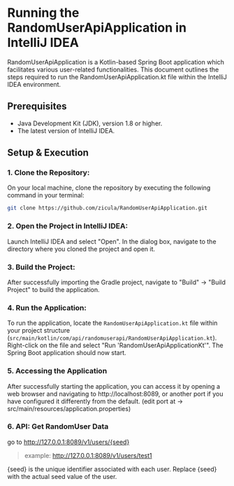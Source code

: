 # Running the RandomUserApiApplication in IntelliJ IDEA

RandomUserApiApplication is a Kotlin-based Spring Boot application which facilitates various user-related functionalities. This document outlines the steps required to run the RandomUserApiApplication.kt file within the IntelliJ IDEA environment.

## Prerequisites
- Java Development Kit (JDK), version 1.8 or higher.
- The latest version of IntelliJ IDEA.

## Setup & Execution

### 1. Clone the Repository:

On your local machine, clone the repository by executing the following command in your terminal:

```bash
git clone https://github.com/zicula/RandomUserApiApplication.git
```

### 2. Open the Project in IntelliJ IDEA:

Launch IntelliJ IDEA and select "Open". In the dialog box, navigate to the directory where you cloned the project and open it.

### 3. Build the Project:

After successfully importing the Gradle project, navigate to "Build" -> "Build Project" to build the application.

### 4. Run the Application:

To run the application, locate the `RandomUserApiApplication.kt` file within your project structure (`src/main/kotlin/com/api/randomuserapi/RandomUserApiApplication.kt`). Right-click on the file and select "Run 'RandomUserApiApplicationKt'". The Spring Boot application should now start.

### 5. Accessing the Application

After successfully starting the application, you can access it by opening a web browser and navigating to http://localhost:8089, or another port if you have configured it differently from the default. (edit port at -> src/main/resources/application.properties)

### 6. API: Get RandomUser Data
go to http://127.0.0.1:8089/v1/users/{seed}
> example: http://127.0.0.1:8089/v1/users/test1

{seed} is the unique identifier associated with each user. Replace {seed} with the actual seed value of the user.
